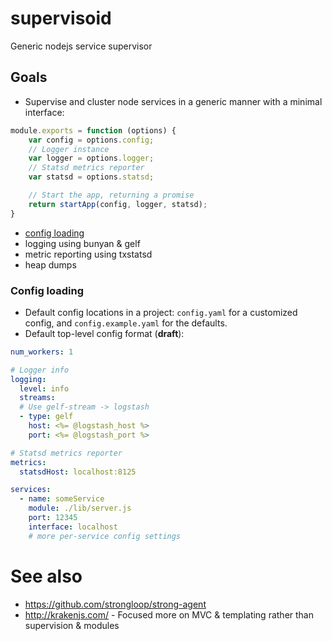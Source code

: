 # supervisoid
Generic nodejs service supervisor

## Goals
- Supervise and cluster node services in a generic manner with a minimal interface:

```javascript
module.exports = function (options) {
    var config = options.config;
    // Logger instance
    var logger = options.logger;
    // Statsd metrics reporter
    var statsd = options.statsd;

    // Start the app, returning a promise
    return startApp(config, logger, statsd);
}
```

- [config loading](#config_loading)
- logging using bunyan & gelf
- metric reporting using txstatsd
- heap dumps

### Config loading
- Default config locations in a project: `config.yaml` for a customized config,
    and `config.example.yaml` for the defaults.
- Default top-level config format (**draft**):

```yaml
num_workers: 1

# Logger info
logging:
  level: info
  streams:
  # Use gelf-stream -> logstash
  - type: gelf
    host: <%= @logstash_host %>
    port: <%= @logstash_port %>

# Statsd metrics reporter
metrics:
  statsdHost: localhost:8125

services:
  - name: someService
    module: ./lib/server.js
    port: 12345
    interface: localhost
    # more per-service config settings
```

# See also
- https://github.com/strongloop/strong-agent
- http://krakenjs.com/ - Focused more on MVC & templating rather than
    supervision & modules
